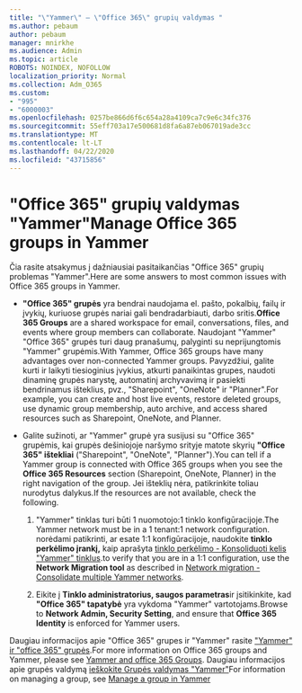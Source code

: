 ```yaml
---
title: "\"Yammer\" – \"Office 365\" grupių valdymas "
ms.author: pebaum
author: pebaum
manager: mnirkhe
ms.audience: Admin
ms.topic: article
ROBOTS: NOINDEX, NOFOLLOW
localization_priority: Normal
ms.collection: Adm_O365
ms.custom:
- "995"
- "6000003"
ms.openlocfilehash: 0257be866d6f6c654a28a4109ca7c9e6c34fc376
ms.sourcegitcommit: 55eff703a17e500681d8fa6a87eb067019ade3cc
ms.translationtype: MT
ms.contentlocale: lt-LT
ms.lasthandoff: 04/22/2020
ms.locfileid: "43715856"
---
```

# <a name="manage-office-365-groups-in-yammer"></a><span data-ttu-id="1a0be-102">"Office 365" grupių valdymas "Yammer"</span><span class="sxs-lookup"><span data-stu-id="1a0be-102">Manage Office 365 groups in Yammer</span></span>

<span data-ttu-id="1a0be-103">Čia rasite atsakymus į dažniausiai pasitaikančias "Office 365" grupių problemas "Yammer".</span><span class="sxs-lookup"><span data-stu-id="1a0be-103">Here are some answers to most common issues with Office 365 groups in Yammer.</span></span>

* <span data-ttu-id="1a0be-104">**"Office 365" grupės** yra bendrai naudojama el. pašto, pokalbių, failų ir įvykių, kuriuose grupės nariai gali bendradarbiauti, darbo sritis.</span><span class="sxs-lookup"><span data-stu-id="1a0be-104">**Office 365 Groups** are a shared workspace for email, conversations, files, and events where group members can collaborate.</span></span> <span data-ttu-id="1a0be-105">Naudojant "Yammer" "Office 365" grupės turi daug pranašumų, palyginti su neprijungtomis "Yammer" grupėmis.</span><span class="sxs-lookup"><span data-stu-id="1a0be-105">With Yammer, Office 365 groups have many advantages over non-connected Yammer groups.</span></span> <span data-ttu-id="1a0be-106">Pavyzdžiui, galite kurti ir laikyti tiesioginius įvykius, atkurti panaikintas grupes, naudoti dinaminę grupės narystę, automatinį archyvavimą ir pasiekti bendrinamus išteklius, pvz., "Sharepoint", "OneNote" ir "Planner".</span><span class="sxs-lookup"><span data-stu-id="1a0be-106">For example, you can create and host live events, restore deleted groups, use dynamic group membership, auto archive, and access shared resources such as Sharepoint, OneNote, and Planner.</span></span>

* <span data-ttu-id="1a0be-107">Galite sužinoti, ar "Yammer" grupė yra susijusi su "Office 365" grupėmis, kai grupės dešiniojoje naršymo srityje matote skyrių **"Office 365" ištekliai** ("Sharepoint", "OneNote", "Planner").</span><span class="sxs-lookup"><span data-stu-id="1a0be-107">You can tell if a Yammer group is connected with Office 365 groups when you see the **Office 365 Resources** section (Sharepoint, OneNote, Planner) in the right navigation of the group.</span></span> <span data-ttu-id="1a0be-108">Jei išteklių nėra, patikrinkite toliau nurodytus dalykus.</span><span class="sxs-lookup"><span data-stu-id="1a0be-108">If the resources are not available, check the following.</span></span>

  1. <span data-ttu-id="1a0be-109">"Yammer" tinklas turi būti 1 nuomotojo:1 tinklo konfigūracijoje.</span><span class="sxs-lookup"><span data-stu-id="1a0be-109">The Yammer network must be in a 1 tenant:1 network configuration.</span></span> <span data-ttu-id="1a0be-110">norėdami patikrinti, ar esate 1:1 konfigūracijoje, naudokite **tinklo perkėlimo įrankį,** kaip aprašyta [tinklo perkėlimo - Konsoliduoti kelis "Yammer" tinklus](https://docs.microsoft.com/yammer/configure-your-yammer-network/consolidate-multiple-yammer-networks).</span><span class="sxs-lookup"><span data-stu-id="1a0be-110">to verify that you are in a 1:1 configuration, use the **Network Migration tool** as described in [Network migration - Consolidate multiple Yammer networks](https://docs.microsoft.com/yammer/configure-your-yammer-network/consolidate-multiple-yammer-networks).</span></span>

  2. <span data-ttu-id="1a0be-111">Eikite į **Tinklo administratorius, saugos parametras**ir įsitikinkite, kad **"Office 365" tapatybė** yra vykdoma "Yammer" vartotojams.</span><span class="sxs-lookup"><span data-stu-id="1a0be-111">Browse to **Network Admin, Security Setting**, and ensure that **Office 365 Identity** is enforced for Yammer users.</span></span>

<span data-ttu-id="1a0be-112">Daugiau informacijos apie "Office 365" grupes ir "Yammer" rasite ["Yammer" ir "office 365" grupės](https://docs.microsoft.com/yammer/manage-yammer-groups/yammer-and-office-365-groups).</span><span class="sxs-lookup"><span data-stu-id="1a0be-112">For more information on Office 365 groups and Yammer, please see [Yammer and office 365 Groups](https://docs.microsoft.com/yammer/manage-yammer-groups/yammer-and-office-365-groups).</span></span> <span data-ttu-id="1a0be-113">Daugiau informacijos apie grupės valdymą [ieškokite Grupės valdymas "Yammer"](https://support.office.com/article/Manage-a-group-in-Yammer-6e05c6d6-5548-4c88-89cd-e6757a514ef2)</span><span class="sxs-lookup"><span data-stu-id="1a0be-113">For information on managing a group, see [Manage a group in Yammer](https://support.office.com/article/Manage-a-group-in-Yammer-6e05c6d6-5548-4c88-89cd-e6757a514ef2)</span></span>
